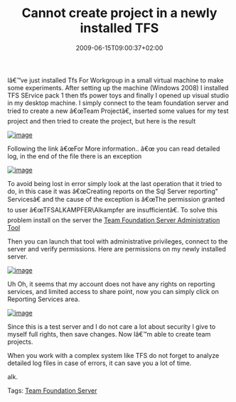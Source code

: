 ﻿---
title: "Cannot create project in a newly installed TFS"
description: ""
date: 2009-06-15T09:00:37+02:00
draft: false
tags: [NET framework,Experiences]
categories: [NET framework,Experiences]
---
Iâ€™ve just installed Tfs For Workgroup in a small virtual machine to make some experiments. After setting up the machine (Windows 2008) I installed TFS SErvice pack 1 then tfs power toys and finally I opened up visual studio in my desktop machine. I simply connect to the team foundation server and tried to create a new â€œTeam Projectâ€, inserted some values for my test project and then tried to create the project, but here is the result

[![image](https://www.codewrecks.com/blog/wp-content/uploads/2009/06/image-thumb9.png "image")](https://www.codewrecks.com/blog/wp-content/uploads/2009/06/image9.png)

Following the link â€œFor More information.. â€œ you can read detailed log, in the end of the file there is an exception

[![image](https://www.codewrecks.com/blog/wp-content/uploads/2009/06/image-thumb10.png "image")](https://www.codewrecks.com/blog/wp-content/uploads/2009/06/image10.png)

To avoid being lost in error simply look at the last operation that it tried to do, in this case it was â€œCreating reports on the Sql Server reporting" Servicesâ€ and the cause of the exception is â€œThe permission granted to user â€œTFSALKAMPFER\Alkampfer are insufficientâ€. To solve this problem install on the server the [Team Foundation Server Administration Tool](http://tfsadmin.codeplex.com/)

Then you can launch that tool with administrative privileges, connect to the server and verify permissions. Here are permissions on my newly installed server.

[![image](https://www.codewrecks.com/blog/wp-content/uploads/2009/06/image-thumb11.png "image")](https://www.codewrecks.com/blog/wp-content/uploads/2009/06/image11.png)

Uh Oh, it seems that my account does not have any rights on reporting services, and limited access to share point, now you can simply click on Reporting Services area.

[![image](https://www.codewrecks.com/blog/wp-content/uploads/2009/06/image-thumb12.png "image")](https://www.codewrecks.com/blog/wp-content/uploads/2009/06/image12.png)

Since this is a test server and I do not care a lot about security I give to myself full rights, then save changes. Now Iâ€™m able to create team projects.

When you work with a complex system like TFS do not forget to analyze detailed log files in case of errors, it can save you a lot of time.

alk.

Tags: [Team Foundation Server](http://technorati.com/tag/Team%20Foundation%20Server)
